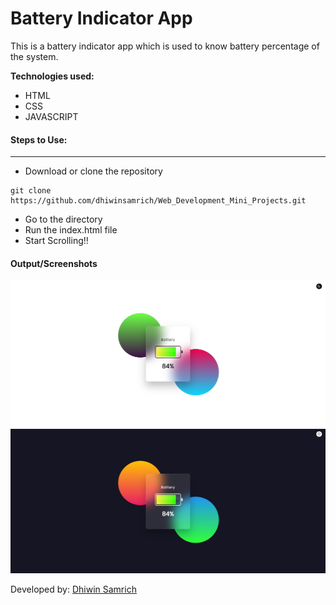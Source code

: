 # Battery Indicator App

This is a battery indicator app which is used to know battery percentage of the system.

**Technologies used:**

- HTML
- CSS
- JAVASCRIPT

#### Steps to Use:

---

- Download or clone the repository

```
git clone https://github.com/dhiwinsamrich/Web_Development_Mini_Projects.git
```

- Go to the directory
- Run the index.html file
- Start Scrolling!!

#### Output/Screenshots

![battery-indicator](light.jpg)
![battery-indicator](dark.jpg)

Developed by: <a href="https://github.com/dhiwinsamrich">Dhiwin Samrich</a>
